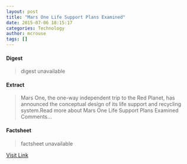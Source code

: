 ```yaml
---
layout: post
title: "Mars One Life Support Plans Examined"
date: 2015-07-06 18:15:17
categories: Technology
author: mcrouse
tags: []
---
```



#### Digest
>digest unavailable

#### Extract
>Mars One, the one-way independent trip to the Red Planet, has announced the conceptual design of its life support and recycling system.Read more about Mars One Life Support Plans Examined Comments...

#### Factsheet
>factsheet unavailable

[Visit Link](http://www.pddnet.com/articles/2015/07/mars-one-life-support-plans-examined)


